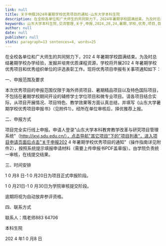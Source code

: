 ```yaml
---
link: null
title: 关于申报2024年暑期学校优秀项目的通知-山东大学本科生院
description: 在全校各单位和广大师生的共同努力下，2024年暑期学校圆满结束。为及时总结暑期学校办学经验，发掘并培育优质课程资源，学校将开展2024年暑期学校优秀项目和优秀组织单位的评选表彰工作。现将优秀项目申报有关事项通知如下：一、申报范围及要求本次优秀项目的申报范围仅限于海外师资项目、暑期精品项目以及特色国际项目，不包括在暑期学校期间开设的辅修学士学位项目和微专业项目。请各项目结合实际，从项目开展情况、项目特色...
keywords: 山东大学本科生院,交流管理,关于,申报,2024,20,24,暑期,学校,优秀,项目,目的,通知
author: null
date: null
publisher: null
stats: paragraph=13 sentences=4, words=25
---
```

在全校各单位和广大师生的共同努力下，202 4 年暑期学校圆满结束。为及时总结暑期学校办学经验，发掘并培育优质课程资源，学校将开展202 4 年暑期学校优秀项目和优秀组织单位的评选表彰工作。现将优秀项目申报有关事项通知如下：

一、申报范围及要求

本次优秀项目的申报范围仅限于海外师资项目、暑期精品项目以及特色国际项目，不包括在暑期学校期间开设的辅修学士学位项目和微专业项目。请各项目结合实际，从项目开展情况、项目特色、教学效果等方面认真总结，并填写《山东大学暑期学校优秀项目申报书》（见附件1）。经所在单位审核后，择优推荐上报。

二、申报方式

项目完全实行线上申报。申请人登录"山东大学本科教育教学改革与研究项目管理系统"（http://jxyj.sdu.edu.cn/），点击导航"其它项目"下的"项目列表"，进入项目申请页面后点击"关于申报202 4 年暑期学校优秀项目的通知"（操作指南详见附件2），按照系统提示填报申请材料（需要上传申报书PDF盖章版）。由学院负责统一审核，在线提交结果。

三、时间安排

1 0 月8 日-1 0 月20日为项目正式申报阶段。

1 0 月21日-1 0 月30日为学院审核提交阶段。

逾期将视为自动放弃参评资格。

四、联系方式

联系人：隋老师883 64706

本科生院

202 4 年1 0 月8 日
